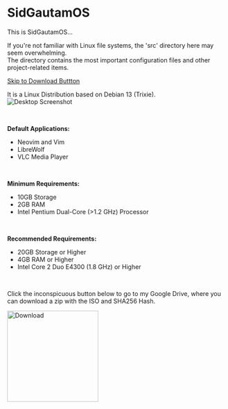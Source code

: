 # SidGautamOS

This is SidGautamOS...

If you're not familiar with Linux file systems, the 'src' directory here may seem overwhelming.<br>
The directory contains the most important configuration files and other project-related items.

<a href="#downloadBtn">Skip to Download Buttton</a><br>

It is a Linux Distribution based on Debian 13 (Trixie).<br>
<img alt="Desktop Screenshot" src="https://github.com/user-attachments/assets/69fba539-774d-4596-b7f2-2d78d8116104" />


<br>

**Default Applications:**
- Neovim and Vim
- LibreWolf
- VLC Media Player
<br>

**Minimum Requirements:**
- 10GB Storage
- 2GB RAM
- Intel Pentium Dual-Core (>1.2 GHz) Processor
<br>

**Recommended Requirements:**
- 20GB Storage or Higher
- 4GB RAM or Higher
- Intel Core 2 Duo E4300 (1.8 GHz) or Higher
<br>

Click the inconspicuous button below to go to my Google Drive, where you can download a zip with the ISO and SHA256 Hash.

<a target="_blank" href="https://drive.google.com/drive/folders/1IUUeFiGeaYypG1kqfuIzx1cW81QIJsi9?usp=sharing" id="downloadBtn">
  <img style="width: 15em;" alt="Download" src="https://github.com/user-attachments/assets/6538da9a-0f30-4a59-a7e9-c3f1268ac4e3" />
</a>
